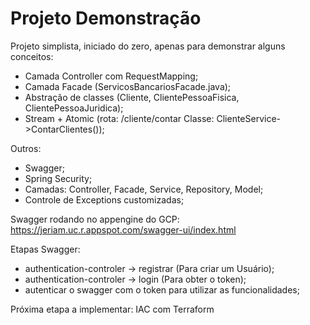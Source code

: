 # Projeto Demonstração
Projeto simplista, iniciado do zero, apenas para demonstrar alguns conceitos:

- Camada Controller com RequestMapping;
- Camada Facade (ServicosBancariosFacade.java);
- Abstração de classes (Cliente, ClientePessoaFisica, ClientePessoaJuridica);
- Stream + Atomic (rota: /cliente/contar  Classe: ClienteService->ContarClientes());

Outros:
- Swagger;
- Spring Security;
- Camadas: Controller, Facade, Service, Repository, Model;
- Controle de Exceptions customizadas;

Swagger rodando no appengine do GCP: https://jeriam.uc.r.appspot.com/swagger-ui/index.html

Etapas Swagger:
- authentication-controler -> registrar (Para criar um Usuário);
- authentication-controler -> login (Para obter o token);
- autenticar o swagger com o token para utilizar as funcionalidades;

Próxima etapa a implementar: IAC com Terraform
